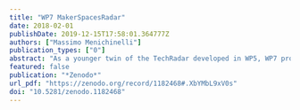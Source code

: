 ```yaml
---
title: "WP7 MakerSpacesRadar"
date: 2018-02-01
publishDate: 2019-12-15T17:58:01.364777Z
authors: ["Massimo Menichinelli"]
publication_types: ["0"]
abstract: "As a younger twin of the TechRadar developed in WP5, WP7 produceda simple dashboard that shows some analytics about the makerspaces: the MakerSpacesRadar, that shows where they are distributed and the different kinds of labs. This dashboard is completely data-driven, and it is an example application of the makerlabs library (a Python module for retrieving data from several Maker CAPS); it could be interested for any stakeholder interested in having an overview of the makerspaces without the need for developing software or research. The dataset shows the distribution of Fab Labs, Hackerspaces and DIYBio Lab globally, by continent, by country and by city. You can read more in D7.3 here and in the Visualisations page here. See also: http://make-it.io/open-data-api/"
featured: false
publication: "*Zenodo*"
url_pdf: "https://zenodo.org/record/1182468#.XbYMbL9xV0s"
doi: "10.5281/zenodo.1182468"
---
```


